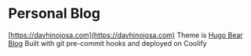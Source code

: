 # Personal Blog

[https://davhinojosa.com](https://davhinojosa.com)
Theme is [Hugo Bear Blog](https://themes.gohugo.io/themes/hugo-bearblog/)
Built with git pre-commit hooks and deployed on Coolify
